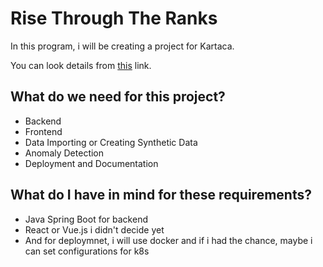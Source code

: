 # Rise Through The Ranks
In this program, i will be creating a project for Kartaca.

You can look details from [this](https://kartaca.com/cekirdekten-yetisenler-programi/usg-gorev-2025/) link.

## What do we need for this project?

- Backend
- Frontend
- Data Importing or Creating Synthetic Data
- Anomaly Detection
- Deployment and Documentation

## What do I have in mind for these requirements?

- Java Spring Boot for backend
- React or Vue.js i didn't decide yet
- And for deploymnet, i will use docker and if i had the chance, maybe i can set configurations for k8s

